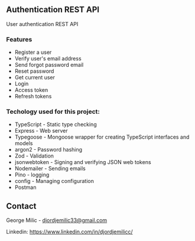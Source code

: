 


<!-- ABOUT THE PROJECT -->
## Authentication REST API
User authentication REST API


### Features


* Register a user
* Verify user's email address
* Send forgot password email
* Reset password
* Get current user
* Login
* Access token
* Refresh tokens


### Techology used for this project:


* TypeScript - Static type checking
* Express - Web server
* Typegoose - Mongoose wrapper for creating TypeScript interfaces and models
* argon2 - Password hashing
* Zod - Validation
* jsonwebtoken - Signing and verifying JSON web tokens
* Nodemailer - Sending emails
* Pino - logging
* config - Managing configuration
* Postman



<!-- CONTACT -->
## Contact

George Milic -  djordjemilic33@gmail.com

Linkedin: https://www.linkedin.com/in/djordjemilicc/
